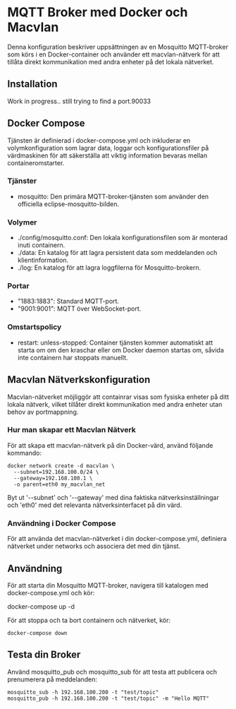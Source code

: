 # MQTT Broker med Docker och Macvlan

Denna konfiguration beskriver uppsättningen av en Mosquitto MQTT-broker som körs i en Docker-container och använder ett macvlan-nätverk för att tillåta direkt kommunikation med andra enheter på det lokala nätverket.

## Installation
Work in progress.. still trying to find a port.90033


## Docker Compose

Tjänsten är definierad i docker-compose.yml och inkluderar en volymkonfiguration som lagrar data, loggar och konfigurationsfiler på värdmaskinen för att säkerställa att viktig information bevaras mellan containeromstarter.

### Tjänster

- mosquitto: Den primära MQTT-broker-tjänsten som använder den officiella eclipse-mosquitto-bilden.

### Volymer

- ./config/mosquitto.conf: Den lokala konfigurationsfilen som är monterad inuti containern.
- ./data: En katalog för att lagra persistent data som meddelanden och klientinformation.
- ./log: En katalog för att lagra loggfilerna för Mosquitto-brokern.

### Portar

- "1883:1883": Standard MQTT-port.
- "9001:9001": MQTT över WebSocket-port.

### Omstartspolicy

- restart: unless-stopped: Container tjänsten kommer automatiskt att starta om om den kraschar eller om Docker daemon startas om, såvida inte containern har stoppats manuellt.

## Macvlan Nätverkskonfiguration

Macvlan-nätverket möjliggör att containrar visas som fysiska enheter på ditt lokala nätverk, vilket tillåter direkt kommunikation med andra enheter utan behov av portmappning.

### Hur man skapar ett Macvlan Nätverk

För att skapa ett macvlan-nätverk på din Docker-värd, använd följande kommando:

```console
docker network create -d macvlan \
  --subnet=192.168.100.0/24 \
  --gateway=192.168.100.1 \
  -o parent=eth0 my_macvlan_net
```

Byt ut '--subnet' och '--gateway' med dina faktiska nätverksinställningar och 'eth0' med det relevanta nätverksinterfacet på din värd.

### Användning i Docker Compose

För att använda det macvlan-nätverket i din docker-compose.yml, definiera nätverket under networks och associera det med din tjänst.

## Användning

För att starta din Mosquitto MQTT-broker, navigera till katalogen med docker-compose.yml och kör:

docker-compose up -d

För att stoppa och ta bort containern och nätverket, kör:

```console
docker-compose down
```

## Testa din Broker

Använd mosquitto_pub och mosquitto_sub för att testa att publicera och prenumerera på meddelanden:

```console
mosquitto_sub -h 192.168.100.200 -t "test/topic"
mosquitto_pub -h 192.168.100.200 -t "test/topic" -m "Hello MQTT"
```
